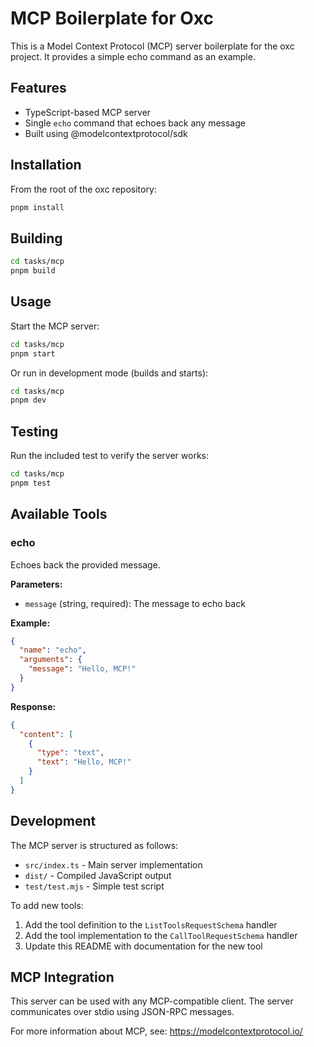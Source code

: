 # MCP Boilerplate for Oxc

This is a Model Context Protocol (MCP) server boilerplate for the oxc project. It provides a simple echo command as an example.

## Features

- TypeScript-based MCP server
- Single `echo` command that echoes back any message
- Built using @modelcontextprotocol/sdk

## Installation

From the root of the oxc repository:

```bash
pnpm install
```

## Building

```bash
cd tasks/mcp
pnpm build
```

## Usage

Start the MCP server:

```bash
cd tasks/mcp
pnpm start
```

Or run in development mode (builds and starts):

```bash
cd tasks/mcp
pnpm dev
```

## Testing

Run the included test to verify the server works:

```bash
cd tasks/mcp
pnpm test
```

## Available Tools

### echo

Echoes back the provided message.

**Parameters:**

- `message` (string, required): The message to echo back

**Example:**

```json
{
  "name": "echo",
  "arguments": {
    "message": "Hello, MCP!"
  }
}
```

**Response:**

```json
{
  "content": [
    {
      "type": "text",
      "text": "Hello, MCP!"
    }
  ]
}
```

## Development

The MCP server is structured as follows:

- `src/index.ts` - Main server implementation
- `dist/` - Compiled JavaScript output
- `test/test.mjs` - Simple test script

To add new tools:

1. Add the tool definition to the `ListToolsRequestSchema` handler
2. Add the tool implementation to the `CallToolRequestSchema` handler
3. Update this README with documentation for the new tool

## MCP Integration

This server can be used with any MCP-compatible client. The server communicates over stdio using JSON-RPC messages.

For more information about MCP, see: https://modelcontextprotocol.io/
